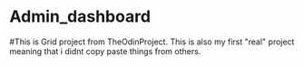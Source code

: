# Admin_dashboard

#This is Grid project from TheOdinProject. This is also my first "real" project meaning that i didnt copy paste things from others.
